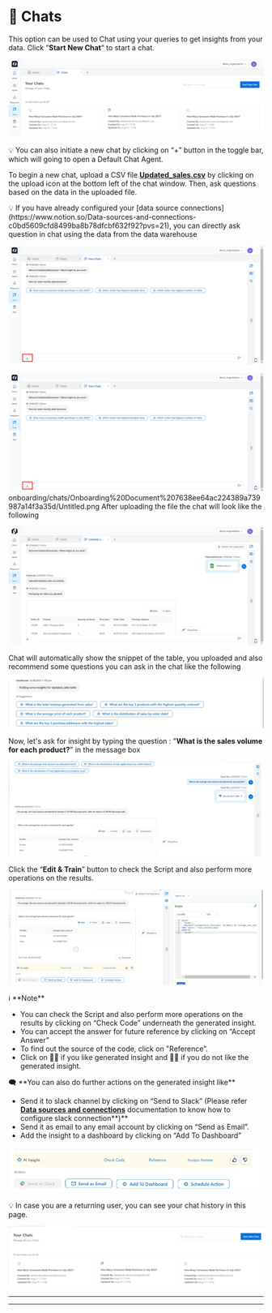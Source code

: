 # 💬 Chats

This option can be used to Chat using your queries to get insights from your data. Click “**Start New Chat**” to start a chat.

![Untitled](https://raw.githubusercontent.com/soumya-df/Documentations/903f167e062be559af1f77d5c1f2b5a5b8df4f90/onboarding/chats/Chats%20ff88152b38a845088b27e6765d040be6/Untitled.png)

<aside>
💡 You can also initiate a new chat by clicking on “+” button in the toggle bar, which will going to open a Default Chat Agent.

</aside>

To begin a new chat, upload a CSV file **[Updated_sales.csv](https://www.kaggle.com/datasets/deepanshuverma0154/sales-dataset-of-ecommerce-electronic-products)** by clicking on the upload icon at the bottom left of the chat window. Then, ask questions based on the data in the uploaded file.

<aside>
💡 If you have already configured your [data source connections](https://www.notion.so/Data-sources-and-connections-c0bd5609cfd8499ba8b78dfcbf632f92?pvs=21), you can directly ask question in chat using the data from the data warehouse

</aside>

![Untitled](https://raw.githubusercontent.com/soumya-df/Documentations/903f167e062be559af1f77d5c1f2b5a5b8df4f90/onboarding/chats/Onboarding%20Document%207638ee64ac224389a739987a14f3a35d/Untitled.png)

![Untitled](Onboarding%20Document%207638ee64ac224389a739987a14f3a35d/Untitled.png)
onboarding/chats/Onboarding%20Document%207638ee64ac224389a739987a14f3a35d/Untitled.png
After uploading the file the chat will look like the following

![Untitled](https://raw.githubusercontent.com/soumya-df/Documentations/903f167e062be559af1f77d5c1f2b5a5b8df4f90/onboarding/chats/Chats%20ff88152b38a845088b27e6765d040be6/Untitled%201.png)

Chat will automatically show the snippet of the table, you uploaded and also recommend some questions you can ask in the chat like the following

![Untitled](https://raw.githubusercontent.com/soumya-df/Documentations/903f167e062be559af1f77d5c1f2b5a5b8df4f90/onboarding/chats/Chats%20ff88152b38a845088b27e6765d040be6/Untitled%202.png)

Now, let's ask for insight by typing the question  : "**What is the sales volume for each product?**" in the message box

![Untitled](https://raw.githubusercontent.com/soumya-df/Documentations/903f167e062be559af1f77d5c1f2b5a5b8df4f90/onboarding/chats/Chats%20ff88152b38a845088b27e6765d040be6/Untitled%203.png)

Click the “**Edit & Train**” button to check the Script and also perform more operations on the results.

![Untitled](https://raw.githubusercontent.com/soumya-df/Documentations/903f167e062be559af1f77d5c1f2b5a5b8df4f90/onboarding/chats/Chats%20ff88152b38a845088b27e6765d040be6/Untitled%204.png)

<aside>
ℹ️ **Note**

- You can check the Script and also perform more operations on the results by clicking on “Check Code” underneath the generated insight.
- You can accept the answer for future reference by clicking on “Accept Answer”
- To find out the source of the code, click on "Reference”.
- Click on 👍🏻 if you like generated insight and 👎🏻 if you do not like the generated insight.
</aside>

<aside>
🗨️ **You can also do further actions on the generated insight like**

- Send it to slack channel by clicking on “Send to Slack” (Please refer **[Data sources and connections](https://www.notion.so/Data-sources-and-connections-c0bd5609cfd8499ba8b78dfcbf632f92?pvs=21)** documentation to know how to configure slack connection**)**
- Send it as email to any email account by clicking on “Send as Email”.
- Add the insight to a dashboard by clicking on “Add To Dashboard”
</aside>

![Untitled](https://raw.githubusercontent.com/soumya-df/Documentations/903f167e062be559af1f77d5c1f2b5a5b8df4f90/onboarding/chats/Chats%20ff88152b38a845088b27e6765d040be6/Untitled%205.png)

<aside>
💡 In case you are a returning user, you can see your chat history in this page.

</aside>

![Untitled](https://raw.githubusercontent.com/soumya-df/Documentations/903f167e062be559af1f77d5c1f2b5a5b8df4f90/onboarding/chats/Chats%20ff88152b38a845088b27e6765d040be6/Untitled%206.png)

---

---
